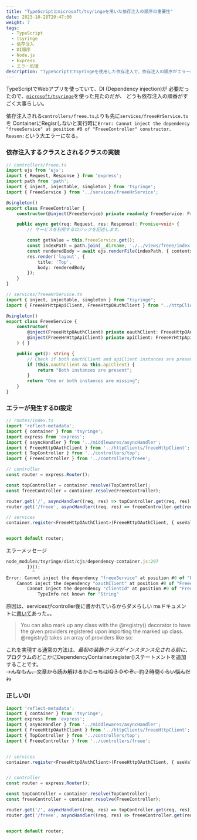 ```yaml
---
title: "TypeScriptとmicrosoft/tsyringeを用いた依存注入の順序の重要性"
date: 2023-10-28T20:47:00
weight: 7
tags:
  - TypeScript
  - tsyringe
  - 依存注入
  - DI順序
  - Node.js
  - Express
  - エラー処理
description: "TypeScriptとtsyringeを使用した依存注入で、依存注入の順序がエラーに影響することを学び、正しい順序でのDI設定方法を紹介。"
---
```



TypeScriptでWebアプリを使っていて、DI (Dependency injection)が
必要だったので、[`microsoft/tsyringe`](https://github.com/microsoft/tsyringe)を使った見たのだが、
どうも依存注入の順番がすごく大事らしい。

依存注入される`controllers/freee.ts`よりも先に`services/freeeHrService.ts`を
ContainerにRegisrしないと実行時に`Error: Cannot inject the dependency "freeeService" at position #0 of "FreeeController" constructor. Reason:`という大エラーになる。

### 依存注入するクラスとされるクラスの実装

```typescript
// controllers/freee.ts
import ejs from 'ejs';
import { Request, Response } from 'express';
import path from 'path';
import { inject, injectable, singleton } from 'tsyringe';
import { FreeeService } from '../services/freeeHrService';

@singleton()
export class FreeeController {
    constructor(@inject(FreeeService) private readonly freeeService: FreeeService) { }

    public async get(req: Request, res: Response): Promise<void> {
        // サービスを利用するロジックを記述します。

        const getValue = this.freeeService.get();
        const indexPath = path.join(__dirname, './../views/freee/index.ejs')
        const renderedBody = await ejs.renderFile(indexPath, { contents: getValue });
        res.render('layout', {
            title: 'Top',
            body: renderedBody
        });
    }
}
```

```typescript
// services/freeeHrService.ts
import { inject, injectable, singleton } from "tsyringe";
import { FreeeHrHttpApiClient, FreeeHttpOAuthClient } from "../httpClients/freeeHttpClient";

@singleton()
export class FreeeService {
    constructor(
        @inject(FreeeHttpOAuthClient) private oauthClient: FreeeHttpOAuthClient,
        @inject(FreeeHrHttpApiClient) private apiClient: FreeeHrHttpApiClient
    ) { }

    public get(): string {
        // Check if both oauthClient and apiClient instances are present
        if (this.oauthClient && this.apiClient) {
            return "Both instances are present";
        }
        return "One or both instances are missing";
    }
}
```

### エラーが発生するDI設定

```typescript
// routes/index.ts
import 'reflect-metadata';
import { container } from 'tsyringe';
import express from 'express';
import { asyncHandler } from '../middlewares/asyncHandler';
import { FreeeHttpOAuthClient } from '../httpClients/freeeHttpClient';
import { TopController } from '../controllers/top';
import { FreeeController } from '../controllers/freee';

// controller
const router = express.Router();

const topController = container.resolve(TopController);
const freeeController = container.resolve(FreeeController);

router.get('/', asyncHandler((req, res) => topController.get(req, res)));
router.get('/freee', asyncHandler((req, res) => freeeController.get(req, res)));

// services
container.register<FreeeHttpOAuthClient>(FreeeHttpOAuthClient, { useValue: new FreeeHttpOAuthClient("YourClientId", "YourClientSecret") });


export default router;
```

エラーメッセージ

```typescript
node_modules/tsyringe/dist/cjs/dependency-container.js:297
        })();
          ^
Error: Cannot inject the dependency "freeeService" at position #0 of "FreeeController" constructor. Reason:
    Cannot inject the dependency "oauthClient" at position #0 of "FreeeService" constructor. Reason:
        Cannot inject the dependency "clientId" at position #0 of "FreeeHttpOAuthClient" constructor. Reason:
            TypeInfo not known for "String"
```

原因は、servicesがcontroller後に書かれているからダメらしい
msドキュメントに[書いて](https://github.com/microsoft/tsyringe#register)あった。。

> You can also mark up any class with the @registry() decorator to have the given providers registered upon importing the marked up class. @registry() takes an array of providers like so:

これを実現する通常の方法は、*最初の装飾クラスがインスタンス化される前に*、プログラムのどこかにDependencyContainer.register()ステートメントを追加することです。
<br>~~→んなもん、文章から読み解けるかこっちはIQ３０やぞ、約２時間くらい悩んだわ~~

### 正しいDI

```typescript
import 'reflect-metadata';
import { container } from 'tsyringe';
import express from 'express';
import { asyncHandler } from '../middlewares/asyncHandler';
import { FreeeHttpOAuthClient } from '../httpClients/freeeHttpClient';
import { TopController } from '../controllers/top';
import { FreeeController } from '../controllers/freee';


// services
container.register<FreeeHttpOAuthClient>(FreeeHttpOAuthClient, { useValue: new FreeeHttpOAuthClient("YourClientId", "YourClientSecret") });


// controller
const router = express.Router();

const topController = container.resolve(TopController);
const freeeController = container.resolve(FreeeController);

router.get('/', asyncHandler((req, res) => topController.get(req, res)));
router.get('/freee', asyncHandler((req, res) => freeeController.get(req, res)));


export default router;
```
